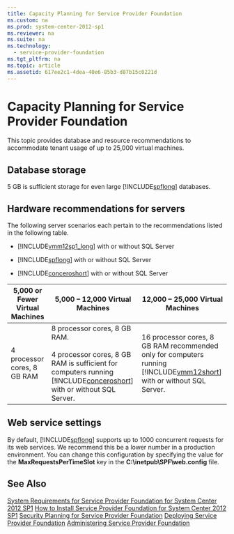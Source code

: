 ```yaml
---
title: Capacity Planning for Service Provider Foundation
ms.custom: na
ms.prod: system-center-2012-sp1
ms.reviewer: na
ms.suite: na
ms.technology: 
  - service-provider-foundation
ms.tgt_pltfrm: na
ms.topic: article
ms.assetid: 617ee2c1-4dea-40e6-85b3-d87b15c0221d
---
```

# Capacity Planning for Service Provider Foundation
This topic provides database and resource recommendations to accommodate tenant usage of up to 25,000 virtual machines.

## Database storage
5 GB is sufficient storage for even large [!INCLUDE[spflong](../Token/spflong_md.md)] databases.

## Hardware recommendations for servers
The following server scenarios each pertain to the recommendations listed in the following table.

-   [!INCLUDE[vmm12sp1_long](../Token/vmm12sp1_long_md.md)] with or without SQL Server

-   [!INCLUDE[spflong](../Token/spflong_md.md)] with or without SQL Server

-   [!INCLUDE[conceroshort](../Token/conceroshort_md.md)] with or without SQL Server

|5,000 or Fewer Virtual Machines|5,000 – 12,000 Virtual Machines|12,000 – 25,000 Virtual Machines|
|-----------------------------------|-----------------------------------|------------------------------------|
|4 processor cores, 8 GB RAM|8 processor cores, 8 GB RAM.<br /><br />4 processor cores, 8 GB RAM is sufficient for computers running [!INCLUDE[conceroshort](../Token/conceroshort_md.md)] with or without SQL Server.|16 processor cores, 8 GB RAM recommended only for computers running [!INCLUDE[vmm12short](../Token/vmm12short_md.md)] with or without SQL Server.|

## Web service settings
By default, [!INCLUDE[spflong](../Token/spflong_md.md)] supports up to 1000 concurrent requests for its web services. We recommend this be a lower number in a production environment. You can change this configuration by specifying the value for the **MaxRequestsPerTimeSlot** key in the **C:\\inetpub\\SPF\\web.config** file.

## See Also
[System Requirements for Service Provider Foundation for System Center 2012 SP1](../Topic/System-Requirements-for-Service-Provider-Foundation-for-System-Center-2012-SP1.md)
[How to Install Service Provider Foundation for System Center 2012 SP1](../Topic/How-to-Install-Service-Provider-Foundation-for-System-Center-2012-SP1.md)
[Security Planning for Service Provider Foundation](../Topic/Security-Planning-for-Service-Provider-Foundation.md)
[Deploying Service Provider Foundation](../Topic/Deploying-Service-Provider-Foundation.md)
[Administering Service Provider Foundation](../Topic/Administering-Service-Provider-Foundation.md)

